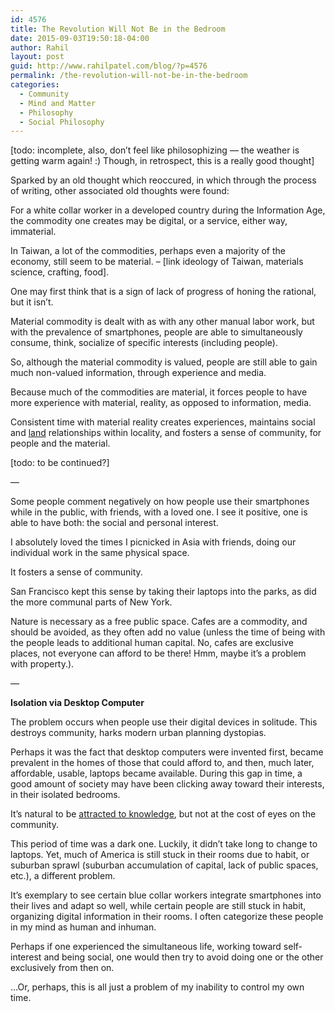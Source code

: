 ```yaml
---
id: 4576
title: The Revolution Will Not Be in the Bedroom
date: 2015-09-03T19:50:18-04:00
author: Rahil
layout: post
guid: http://www.rahilpatel.com/blog/?p=4576
permalink: /the-revolution-will-not-be-in-the-bedroom
categories:
  - Community
  - Mind and Matter
  - Philosophy
  - Social Philosophy
---
```

[todo: incomplete, also, don&#8217;t feel like philosophizing &#8212; the weather is getting warm again! :) Though, in retrospect, this is a really good thought]

Sparked by an old thought which reoccured, in which through the process of writing, other associated old thoughts were found:

For a white collar worker in a developed country during the Information Age, the commodity one creates may be digital, or a service, either way, immaterial.

In Taiwan, a lot of the commodities, perhaps even a majority of the economy, still seem to be material. &#8211; [link ideology of Taiwan, materials science, crafting, food].

One may first think that is a sign of lack of progress of honing the rational, but it isn&#8217;t.

Material commodity is dealt with as with any other manual labor work, but with the prevalence of smartphones, people are able to simultaneously consume, think, socialize of specific interests (including people).

So, although the material commodity is valued, people are still able to gain much non-valued information, through experience and media.

Because much of the commodities are material, it forces people to have more experience with material, reality, as opposed to information, media.

Consistent time with material reality creates experiences, maintains social and [land](https://en.wikipedia.org/wiki/Aldo_Leopold#Land_Ethic) relationships within locality, and fosters a sense of community, for people and the material.

[todo: to be continued?]

&#8212;

Some people comment negatively on how people use their smartphones while in the public, with friends, with a loved one. I see it positive, one is able to have both: the social and personal interest.

I absolutely loved the times I picnicked in Asia with friends, doing our individual work in the same physical space.

It fosters a sense of community.

San Francisco kept this sense by taking their laptops into the parks, as did the more communal parts of New York.

Nature is necessary as a free public space. Cafes are a commodity, and should be avoided, as they often add no value (unless the time of being with the people leads to additional human capital. No, cafes are exclusive places, not everyone can afford to be there! Hmm, maybe it&#8217;s a problem with property.).

&#8212;

**Isolation via Desktop Computer**

The problem occurs when people use their digital devices in solitude. This destroys community, harks modern urban planning dystopias.

Perhaps it was the fact that desktop computers were invented first, became prevalent in the homes of those that could afford to, and then, much later, affordable, usable, laptops became available. During this gap in time, a good amount of society may have been clicking away toward their interests, in their isolated bedrooms.

It&#8217;s natural to be [attracted to knowledge](http://www.rahilpatel.com/blog/jia-zhangkes-trilogy#attracted_to_organized_information), but not at the cost of eyes on the community.

This period of time was a dark one. Luckily, it didn&#8217;t take long to change to laptops. Yet, much of America is still stuck in their rooms due to habit, or suburban sprawl (suburban accumulation of capital, lack of public spaces, etc.), a different problem.

It&#8217;s exemplary to see certain blue collar workers integrate smartphones into their lives and adapt so well, while certain people are still stuck in habit, organizing digital information in their rooms. I often categorize these people in my mind as human and inhuman.

Perhaps if one experienced the simultaneous life, working toward self-interest and being social, one would then try to avoid doing one or the other exclusively from then on.

&#8230;Or, perhaps, this is all just a problem of my inability to control my own time.